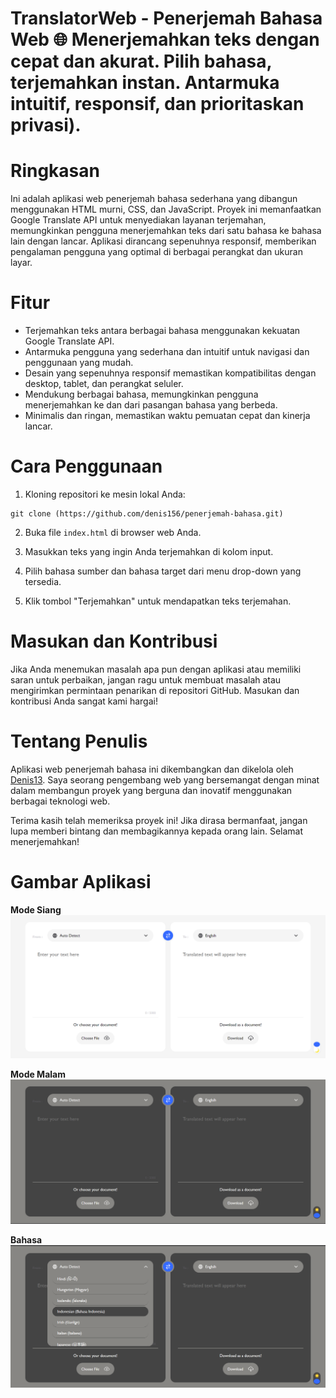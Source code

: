 # TranslatorWeb - Penerjemah Bahasa Web 🌐  Menerjemahkan teks dengan cepat dan akurat. Pilih bahasa, terjemahkan instan. Antarmuka intuitif, responsif, dan prioritaskan privasi).

# Ringkasan

Ini adalah aplikasi web penerjemah bahasa sederhana yang dibangun menggunakan HTML murni, CSS, dan JavaScript. Proyek ini memanfaatkan Google Translate API untuk menyediakan layanan terjemahan, memungkinkan pengguna menerjemahkan teks dari satu bahasa ke bahasa lain dengan lancar. Aplikasi dirancang sepenuhnya responsif, memberikan pengalaman pengguna yang optimal di berbagai perangkat dan ukuran layar.

# Fitur

- Terjemahkan teks antara berbagai bahasa menggunakan kekuatan Google Translate API.
- Antarmuka pengguna yang sederhana dan intuitif untuk navigasi dan penggunaan yang mudah.
- Desain yang sepenuhnya responsif memastikan kompatibilitas dengan desktop, tablet, dan perangkat seluler.
- Mendukung berbagai bahasa, memungkinkan pengguna menerjemahkan ke dan dari pasangan bahasa yang berbeda.
- Minimalis dan ringan, memastikan waktu pemuatan cepat dan kinerja lancar.

# Cara Penggunaan

1. Kloning repositori ke mesin lokal Anda:

``` pesta
git clone (https://github.com/denis156/penerjemah-bahasa.git)
```

2. Buka file `index.html` di browser web Anda.

3. Masukkan teks yang ingin Anda terjemahkan di kolom input.

4. Pilih bahasa sumber dan bahasa target dari menu drop-down yang tersedia.

5. Klik tombol "Terjemahkan" untuk mendapatkan teks terjemahan.

# Masukan dan Kontribusi

Jika Anda menemukan masalah apa pun dengan aplikasi atau memiliki saran untuk perbaikan, jangan ragu untuk membuat masalah atau mengirimkan permintaan penarikan di repositori GitHub. Masukan dan kontribusi Anda sangat kami hargai!

# Tentang Penulis

Aplikasi web penerjemah bahasa ini dikembangkan dan dikelola oleh [Denis13](https://github.com/denis156). Saya seorang pengembang web yang bersemangat dengan minat dalam membangun proyek yang berguna dan inovatif menggunakan berbagai teknologi web.

Terima kasih telah memeriksa proyek ini! Jika dirasa bermanfaat, jangan lupa memberi bintang dan membagikannya kepada orang lain. Selamat menerjemahkan!

# Gambar Aplikasi
**Mode Siang** 
![Mode Siang](https://github.com/denis156/penerjemah-bahasa/blob/main/images/Siang.png)

**Mode Malam** 
![Mode Malam](https://github.com/denis156/penerjemah-bahasa/blob/main/images/Malam.png)

**Bahasa** 
![Bahasa](https://github.com/denis156/penerjemah-bahasa/blob/main/images/Bahasa.png)



